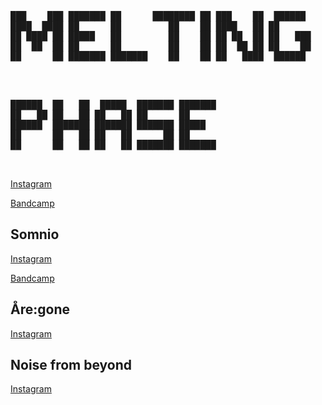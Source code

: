 

<pre id="taag_output_text" class="fig" contenteditable="true"><br class="Apple-interchange-newline"/>███    ███ ███████ ██      ████████ ██ ███    ██  ██████  
████  ████ ██      ██         ██    ██ ████   ██ ██   
██ ████ ██ █████   ██         ██    ██ ██ ██  ██ ██   ███ 
██  ██  ██ ██      ██         ██    ██ ██  ██ ██ ██    ██ 
██      ██ ███████ ███████    ██    ██ ██   ████  ██████  
                                                      
                                                          </pre>

<pre id="taag_output_text" class="fig" contenteditable="true"><br class="Apple-interchange-newline"/>██████  ██   ██  █████  ███████ ███████ 
██   ██ ██   ██ ██   ██ ██      ██  
██████  ███████ ███████ ███████ █████   
██      ██   ██ ██   ██      ██ ██  
██      ██   ██ ██   ██ ███████ ███████ 
                                    
                                        </pre>


[Instagram ](https://www.instagram.com/meltingphase/)

[Bandcamp](https://meltingphase.bandcamp.com/music)

## Somnio

[Instagram ](https://www.instagram.com/somnio.perpetuum/)

[Bandcamp](https://somnio148.bandcamp.com/)

## Åre:gone

[Instagram](https://www.instagram.com/_aregone/) 

## Noise from beyond

[Instagram](https://www.instagram.com/noisefrombeyond/)
